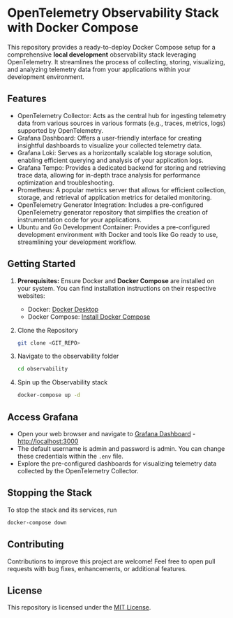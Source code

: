 # OpenTelemetry Observability Stack with Docker Compose

This repository provides a ready-to-deploy Docker Compose setup for a comprehensive **local development** observability stack leveraging OpenTelemetry. It streamlines the process of collecting, storing, visualizing, and analyzing telemetry data from your applications within your development environment.

## Features

- OpenTelemetry Collector: Acts as the central hub for ingesting telemetry data from various sources in various formats (e.g., traces, metrics, logs) supported by OpenTelemetry.
- Grafana Dashboard: Offers a user-friendly interface for creating insightful dashboards to visualize your collected telemetry data.
- Grafana Loki: Serves as a horizontally scalable log storage solution, enabling efficient querying and analysis of your application logs.
- Grafana Tempo: Provides a dedicated backend for storing and retrieving trace data, allowing for in-depth trace analysis for performance optimization and troubleshooting.
- Prometheus: A popular metrics server that allows for efficient collection, storage, and retrieval of application metrics for detailed monitoring.
- OpenTelemetry Generator Integration: Includes a pre-configured OpenTelemetry generator repository that simplifies the creation of instrumentation code for your applications.
- Ubuntu and Go Development Container: Provides a pre-configured development environment with Docker and tools like Go ready to use, streamlining your development workflow.

## Getting Started

1. **Prerequisites:** Ensure Docker and **Docker Compose** are installed on your system. You can find installation instructions on their respective websites:
    - Docker: [Docker Desktop][docker-desktop-download-link]
    - Docker Compose: [Install Docker Compose][docker-compose-download-link]

1. Clone the Repository

   ```bash
   git clone <GIT_REPO>
   ```

1. Navigate to the observability folder

   ```bash
   cd observability
   ```

1. Spin up the Observability stack

    ```bash
    docker-compose up -d
    ```

## Access Grafana

- Open your web browser and navigate to [Grafana Dashboard](http://localhost:3000) - <http://localhost:3000>
- The default username is admin and password is admin. You can change these credentials within the `.env` file.
- Explore the pre-configured dashboards for visualizing telemetry data collected by the OpenTelemetry Collector.

## Stopping the Stack

To stop the stack and its services, run

```bash
docker-compose down
```

## Contributing

Contributions to improve this project are welcome! Feel free to open pull requests with bug fixes, enhancements, or additional features.

## License

This repository is licensed under the [MIT License](LICENSE.TXT).

[docker-compose-download-link]: https://docs.docker.com/compose/install/
[docker-desktop-download-link]: https://www.docker.com/products/docker-desktop/
